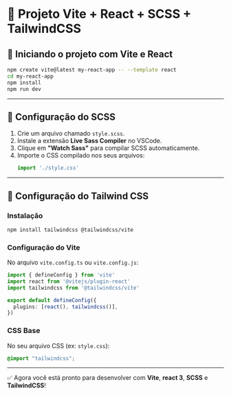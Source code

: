 # 🧪 Projeto Vite + React + SCSS + TailwindCSS

## 🚀 Iniciando o projeto com Vite e React

```bash
npm create vite@latest my-react-app -- --template react
cd my-react-app
npm install
npm run dev
```

---

## 🎨 Configuração do SCSS

1. Crie um arquivo chamado `style.scss`.
2. Instale a extensão **Live Sass Compiler** no VSCode.
3. Clique em **"Watch Sass"** para compilar SCSS automaticamente.
4. Importe o CSS compilado nos seus arquivos:
   ```js
   import './style.css'
   ```

---

## 💨 Configuração do Tailwind CSS

### Instalação
```bash
npm install tailwindcss @tailwindcss/vite
```

### Configuração do Vite

No arquivo `vite.config.ts` ou `vite.config.js`:
```ts
import { defineConfig } from 'vite'
import react from '@vitejs/plugin-react'
import tailwindcss from '@tailwindcss/vite'

export default defineConfig({
  plugins: [react(), tailwindcss()],
})
```

### CSS Base

No seu arquivo CSS (ex: `style.css`):
```css
@import "tailwindcss";
```

---

✅ Agora você está pronto para desenvolver com **Vite**, **react 3**, **SCSS** e **TailwindCSS**!
